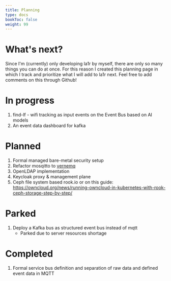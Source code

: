 ```yaml
---
title: Planning
type: docs
bookToc: false
weight: 99
---
```

# What's next?
Since I'm (currently) only developing la1r by myself, there are only so many things you can do at once. 
For this reason I created this planning page in which I track and prioritize what I will add to la1r next.
Feel free to add comments on this through Github!

# In progress
1. find-lf - wifi tracking as input events on the Event Bus based on AI models
1. An event data dashboard for kafka

# Planned
1. Formal managed bare-metal security setup
1. Refactor mosqitto to [vernemq](https://vernemq.com/)
1. OpenLDAP implementation
1. Keycloak proxy & management plane
1. Ceph file system based rook.io or on this guide: https://owncloud.org/news/running-owncloud-in-kubernetes-with-rook-ceph-storage-step-by-step/


# Parked
1. Deploy a Kafka bus as structured event bus instead of mqtt
    * Parked due to server resources shortage

# Completed
1. Formal service bus definition and separation of raw data and defined event data in MQTT
